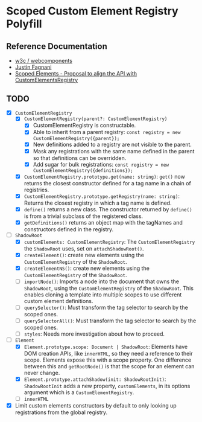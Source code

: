 # Scoped Custom Element Registry Polyfill

## Reference Documentation

- [w3c / webcomponents](https://github.com/w3c/webcomponents/issues/716)
- [Justin Fagnani](https://github.com/w3c/webcomponents/pull/865/files/d724c39b6f0eb34e9c74eb6b94e1ede92ab212aa)
- [Scoped Elements - Proposal to align the API with CustomElementsRegistry](https://github.com/open-wc/open-wc/issues/1373)

## TODO

- [X] `CustomElementRegistry`
  - [X] `CustomElementRegistry(parent?: CustomElementRegistry)`
    - [X] CustomElementRegistry is constructable.
    - [X] Able to inherit from a parent registry: `const registry = new CustomElementRegistry({parent});`
    - [X] New definitions added to a registry are not visible to the parent.
    - [X] Mask any registrations with the same name defined in the parent so that definitions can be overridden.
    - [X] Add sugar for bulk registrations: `const registry = new CustomElementRegistry({definitions});`
  - [X] `CustomElementRegistry.prototype.get(name: string)`: `get()` now returns the closest constructor defined for a tag name in a chain of registries.
  - [X] `CustomElementRegistry.prototype.getRegistry(name: string)`: Returns the closest registry in which a tag name is defined.
  - [X] `define()` returns a new class. The constructor returned by `define()` is from a trivial subclass of the registered class.
  - [X] `getDefinitions()` returns an object map with the tagNames and constructors defined in the registry.

- [ ] `ShadowRoot`
  - [X] `customElements: CustomElementRegistry`: The `CustomElementRegistry` the `ShadowRoot` uses, set on `attachShadowRoot()`.
  - [X] `createElement()`: create new elements using the `CustomElementRegistry` of the `ShadowRoot`.
  - [X] `createElementNS()`: create new elements using the `CustomElementRegistry` of the `ShadowRoot`.
  - [ ] `importNode()`: Imports a node into the document that owns the `ShadowRoot`, using the `CustomElementRegistry` of the `ShadowRoot`. This enables cloning a template into multiple scopes to use different custom element definitions.
  - [ ] `querySelector()`: Must transform the tag selector to search by the scoped ones.
  - [ ] `querySelectorAll()`: Must transform the tag selector to search by the scoped ones.
  - [ ] `styles`: Needs more investigation about how to proceed.

- [ ] `Element`
  - [X] `Element.prototype.scope: Document | ShadowRoot`: Elements have DOM creation APIs, like `innerHTML`, so they need a reference to their scope. Elements expose this with a scope property. One difference between this and `getRootNode()` is that the scope for an element can never change.
  - [X] `Element.prototype.attachShadow(init: ShadowRootInit)`: `ShadowRootInit` adds a new property, `customElements`, in its options argument which is a `CustomElementRegistry`.
  - [ ] `innerHTML`

- [X] Limit custom elements constructors by default to only looking up registrations from the global registry.
